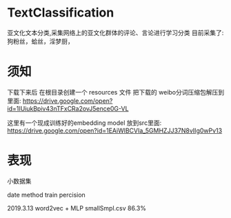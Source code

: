 # TextClassification
亚文化文本分类,采集网络上的亚文化群体的评论、言论进行学习分类
目前采集了: 狗粉丝，蛤丝，淫梦厨，

# 须知
下载下来后 在根目录创建一个 resources 文件 把下载的 weibo分词压缩包解压到里面:
https://drive.google.com/open?id=1IUiukBpiv43nTFxCRa2ovJ5ence0G-VL

这里有一个现成训练好的embedding model 放到src里面:
https://drive.google.com/open?id=1EAiWlBCVIa_5GMHZJJ37N8vIIg0wPv13

# 表现
小数据集

date            method            train       percision

2019.3.13 word2vec + MLP     smallSmpl.csv      86.3%

